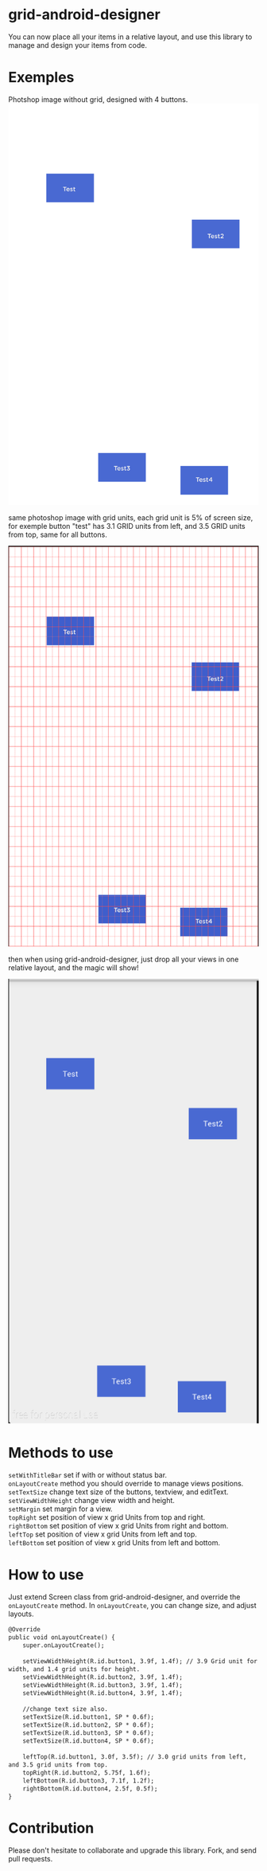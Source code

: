 # grid-android-designer
You can now place all your items in a relative layout, and use this library to manage and design your items from code.

# Exemples

Photshop image without grid, designed with 4 buttons.
![alt tag](/without_grid.png)

same photoshop image with grid units, each grid unit is 5% of screen size, for exemple button "test" has 3.1 GRID units from left, and 3.5 GRID units from top, same for all buttons.

![alt tag](/with_grid.png)

then when using grid-android-designer, just drop all your views in one relative layout, and the magic will show!

![alt tag](/device.png)

# Methods to use
  ```setWithTitleBar``` set if with or without status bar.<br/>
  ```onLayoutCreate``` method you should override to manage views positions.<br/>
  ```setTextSize``` change text size of the buttons, textview, and editText.<br/>
  ```setViewWidthHeight``` change view width and height.<br/>
  ```setMargin``` set margin for a view.<br/>
  ```topRight``` set position of view x grid Units from top and right.<br/>
  ```rightBottom``` set position of view x grid Units from right and bottom.<br/>
  ```leftTop``` set position of view x grid Units from left and top.<br/>
  ```leftBottom``` set position of view x grid Units from left and bottom.<br/>
  

# How to use
Just extend Screen class from grid-android-designer, and override the ```onLayoutCreate``` method.
In ```onLayoutCreate```, you can change size, and adjust layouts.

    @Override
    public void onLayoutCreate() {
        super.onLayoutCreate();
    
        setViewWidthHeight(R.id.button1, 3.9f, 1.4f); // 3.9 Grid unit for width, and 1.4 grid units for height.
        setViewWidthHeight(R.id.button2, 3.9f, 1.4f);
        setViewWidthHeight(R.id.button3, 3.9f, 1.4f);
        setViewWidthHeight(R.id.button4, 3.9f, 1.4f);
        
        //change text size also.
        setTextSize(R.id.button1, SP * 0.6f);
        setTextSize(R.id.button2, SP * 0.6f);
        setTextSize(R.id.button3, SP * 0.6f);
        setTextSize(R.id.button4, SP * 0.6f);
    
        leftTop(R.id.button1, 3.0f, 3.5f); // 3.0 grid units from left, and 3.5 grid units from top.
        topRight(R.id.button2, 5.75f, 1.6f);
        leftBottom(R.id.button3, 7.1f, 1.2f);
        rightBottom(R.id.button4, 2.5f, 0.5f);
    }

# Contribution
Please don't hesitate to collaborate and upgrade this library. Fork, and send pull requests.